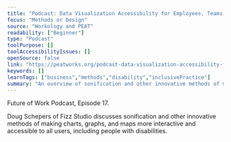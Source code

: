 ```yaml
---
title: "Podcast: Data Visualization Accessibility for Employees, Teams, and Leaders"
focus: "Methods or Design"
source: "Workology and PEAT"
readability: ["Beginner"]
type: "Podcast"
toolPurpose: []
toolAccessibilityIssues: []
openSource: false
link: "https://peatworks.org/podcast-data-visualization-accessibility-for-employees-teams-leaders/"
keywords: []
learnTags: ["business","methods","disability","inclusivePractice"]
summary: "An overview of sonification and other innovative methods of making data visualizations more accessible to all users, including people with disabilities. "
---
```

Future of Work Podcast, Episode 17.

Doug Schepers of Fizz Studio discusses sonification and other innovative methods of making charts, graphs, and maps more interactive and accessible to all users, including people with disabilities.
